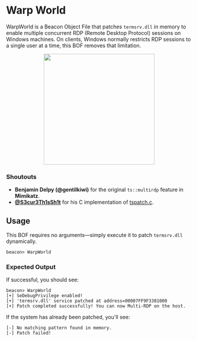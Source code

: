 
# Warp World 

WarpWorld is a Beacon Object File that patches `termsrv.dll` in memory to enable multiple concurrent RDP (Remote Desktop Protocol) sessions on Windows machines. On clients, Windows normally restricts RDP sessions to a single user at a time, this BOF removes that limitation.


<p align="center">
  <img src="https://cards.scryfall.io/large/front/1/e/1e1a5e62-9170-4117-ae38-761293b11de4.jpg?1599765093" 
       width="300" 
</p>



### Shoutouts
- **Benjamin Delpy (@gentilkiwi)** for the original `ts::multirdp` feature in **Mimikatz**.  
- **[@S3cur3Th1sSh1t](https://github.com/S3cur3Th1sSh1t)** for his C implementation of [tspatch.c](https://gist.github.com/S3cur3Th1sSh1t/8294ec59d1ef38cba661697edcfacb9b).  

##  Usage

This BOF requires no arguments—simply execute it to patch `termsrv.dll` dynamically.

```plaintext
beacon> WarpWorld
```

###  Expected Output

If successful, you should see:
```
beacon> WarpWorld
[+] SeDebugPrivilege enabled!
[+] 'termsrv.dll' service patched at address=00007FF9F3381000
[+] Patch completed successfully! You can now Multi-RDP on the host.
```
If the system has already been patched, you'll see:
```
[-] No matching pattern found in memory.
[-] Patch failed!
```

